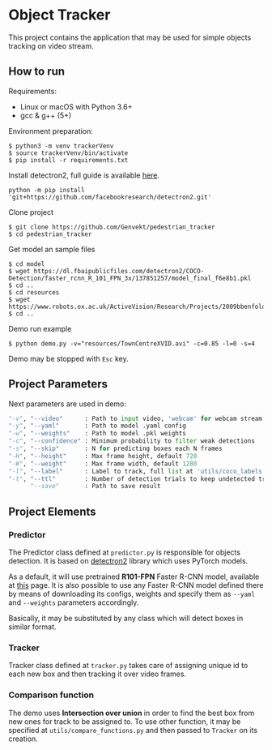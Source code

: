 # Object Tracker

This project contains the application that may be used for simple objects tracking on video stream.

## How to run
Requirements:
- Linux or macOS with Python 3.6+
- gcc & g++ (5+)

Environment preparation:

```commandline
$ python3 -m venv trackerVenv
$ source trackerVenv/bin/activate
$ pip install -r requirements.txt
```
Install detectron2, full guide is available 
[here](https://github.com/facebookresearch/detectron2/blob/master/INSTALL.md).
```commandline
python -m pip install 'git+https://github.com/facebookresearch/detectron2.git'
```
Clone project
```commandline
$ git clone https://github.com/Genvekt/pedestrian_tracker
$ cd pedestrian_tracker
```
Get model an sample files
```commandline
$ cd model
$ wget https://dl.fbaipublicfiles.com/detectron2/COCO-Detection/faster_rcnn_R_101_FPN_3x/137851257/model_final_f6e8b1.pkl
$ cd ..
$ cd resources
$ wget https://www.robots.ox.ac.uk/ActiveVision/Research/Projects/2009bbenfold_headpose/Datasets/TownCentreXVID.avi
$ cd ..
```
Demo run example
```commandline
$ python demo.py -v="resources/TownCentreXVID.avi" -c=0.85 -l=0 -s=4
```
Demo may be stopped with `Esc` key.
## Project Parameters

Next parameters are used in demo:
```python
"-v", "--video"      : Path to input video, 'webcam' for webcam stream
"-y", "--yaml"       : Path to model .yaml config
"-w", "--weights"    : Path to model .pkl weights
"-c", "--confidence" : Minimum probability to filter weak detections
"-s", "--skip"       : N for predicting boxes each N frames
"-H", "--height"     : Max frame height, default 720
"-W", "--weight"     : Max frame width, default 1280
"-l", "--label"      : Label to track, full list at 'utils/coco_labels.py'
"-t", "--ttl"        : Number of detection trials to keep undetected tracks
      "--save"       : Path to save result
```

## Project Elements
### Predictor
The Predictor class defined at `predictor.py` is responsible for objects detection.
It is based on [detectron2](https://github.com/facebookresearch/detectron2) library which uses PyTorch models.

As a default, it will use pretrained **R101-FPN** Faster R-CNN model, available at 
[this](https://github.com/facebookresearch/detectron2/blob/master/MODEL_ZOO.md) page.
It is also possible to use any Faster R-CNN model defined there by means of downloading its configs, weights and specify them as
`--yaml` and `--weights` parameters accordingly.

Basically, it may be substituted by any class which will detect boxes in similar format.

### Tracker
Tracker class defined at `tracker.py`  takes care of assigning unique id to each new box and then tracking it over video frames.

### Comparison function
The demo uses **Intersection over union** in order to find the best box from new ones for track to be assigned to. 
To use other function, it may be specified at `utils/compare_functions.py` and then passed to `Tracker` on its creation.

